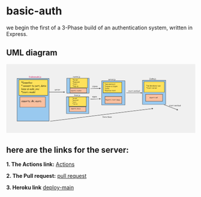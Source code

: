 # basic-auth
we begin the first of a 3-Phase build of an authentication system, written in Express.

## UML diagram
![UML](./auth.png)

## **here are the links for the server:**

**1. The Actions link:**
   [Actions](https://github.com/marah-jaradat/basic-auth/actions)

**2. The Pull request:**
   [pull request](https://github.com/marah-jaradat/basic-auth/pull/2)

**3. Heroku link**
    [deploy-main](https://basic-auth-marah.herokuapp.com/)